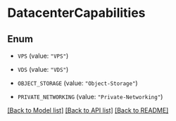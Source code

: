 # DatacenterCapabilities

## Enum


* `VPS` (value: `"VPS"`)

* `VDS` (value: `"VDS"`)

* `OBJECT_STORAGE` (value: `"Object-Storage"`)

* `PRIVATE_NETWORKING` (value: `"Private-Networking"`)


[[Back to Model list]](../README.md#documentation-for-models) [[Back to API list]](../README.md#documentation-for-api-endpoints) [[Back to README]](../README.md)


